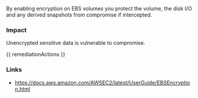 
By enabling encryption on EBS volumes you protect the volume, the disk I/O and any derived snapshots from compromise if intercepted.

### Impact
Unencrypted sensitive data is vulnerable to compromise.

<!-- DO NOT CHANGE -->
{{ remediationActions }}

### Links
- https://docs.aws.amazon.com/AWSEC2/latest/UserGuide/EBSEncryption.html


